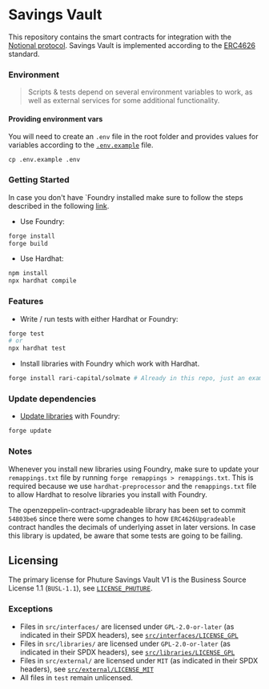 # <h1> Savings Vault </h1>
This repository contains the smart contracts for integration with the [Notional protocol](https://github.com/notional-finance/wrapped-fcash). 
Savings Vault is implemented according to the [ERC4626](https://eips.ethereum.org/EIPS/eip-4626) standard.

### Environment
> Scripts & tests depend on several environment variables to work, as well as external services for some additional functionality.

#### Providing environment vars

You will need to create an `.env` file in the root folder and provides values for variables according to the [`.env.example`](.env.example) file.

```shell
cp .env.example .env
```

### Getting Started
In case you don't have `Foundry installed make sure to follow the steps described in the following [link](https://github.com/foundry-rs/foundry).

 * Use Foundry: 
```bash
forge install
forge build
```

 * Use Hardhat:
```bash
npm install
npx hardhat compile
```

### Features

 * Write / run tests with either Hardhat or Foundry:
```bash
forge test
# or
npx hardhat test
```

 * Install libraries with Foundry which work with Hardhat.
```bash
forge install rari-capital/solmate # Already in this repo, just an example
```
### Update dependencies

 * [Update libraries](https://book.getfoundry.sh/reference/forge/forge-update?highlight=forge%20update#forge-update) with Foundry:
```bash
forge update
```

### Notes

Whenever you install new libraries using Foundry, make sure to update your `remappings.txt` file by running `forge remappings > remappings.txt`. This is required because we use `hardhat-preprocessor` and the `remappings.txt` file to allow Hardhat to resolve libraries you install with Foundry.

The openzeppelin-contract-upgradeable library has been set to commit `54803be6` since there were some changes to how `ERC4626Upgradeable` contract handles the decimals of underlying asset in later versions. In case this library is updated, be aware that some tests are going to be failing. 

## Licensing

The primary license for Phuture Savings Vault V1 is the Business Source License 1.1 (`BUSL-1.1`), see [`LICENSE_PHUTURE`](./LICENSE_PHUTURE).

### Exceptions

- Files in `src/interfaces/` are licensed under `GPL-2.0-or-later` (as indicated in their SPDX headers), see [`src/interfaces/LICENSE_GPL`](./src/interfaces/LICENSE_GPL)
- Files in `src/libraries/` are licensed under `GPL-2.0-or-later` (as indicated in their SPDX headers), see [`src/libraries/LICENSE_GPL`](src/libraries/LICENSE_GPL)
- Files in `src/external/` are licensed under `MIT` (as indicated in their SPDX headers), see [`src/external/LICENSE_MIT`](src/external/LICENSE_MIT)
- All files in `test` remain unlicensed.
